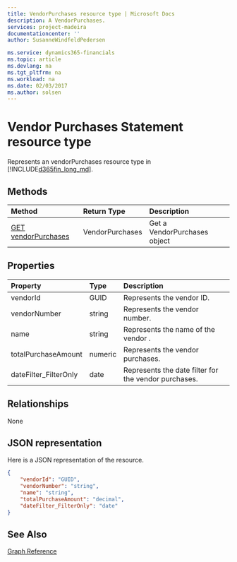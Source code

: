 ```yaml
---
title: VendorPurchases resource type | Microsoft Docs
description: A VendorPurchases.
services: project-madeira
documentationcenter: ''
author: SusanneWindfeldPedersen

ms.service: dynamics365-financials
ms.topic: article
ms.devlang: na
ms.tgt_pltfrm: na
ms.workload: na
ms.date: 02/03/2017
ms.author: solsen
---
```


# Vendor Purchases Statement resource type
Represents an vendorPurchases resource type in [!INCLUDE[d365fin_long_md](../dynamics-nav/includes/d365fin_long_md.md)].

## Methods

| Method       | Return Type  |Description|
|:---------------|:--------|:----------|
|[GET vendorPurchases](dynamics_get_vendorpurchases.md)|VendorPurchases|Get a VendorPurchases object|

## Properties
| Property	   | Type	|Description|
|:---------------|:--------|:----------|
|vendorId|GUID|Represents the vendor ID.|
|vendorNumber|string|Represents the vendor number.|
|name|string|Represents the name of the vendor .|
|totalPurchaseAmount|numeric|Represents the vendor purchases.|
|dateFilter_FilterOnly|date|Represents the date filter for the vendor purchases.|


## Relationships
None

## JSON representation

Here is a JSON representation of the resource.


```json
{
    "vendorId": "GUID",
    "vendorNumber": "string",
    "name": "string",
    "totalPurchaseAmount": "decimal",
    "dateFilter_FilterOnly": "date"
}

```
## See Also
[Graph Reference](dynamics_graph_reference.md)  
